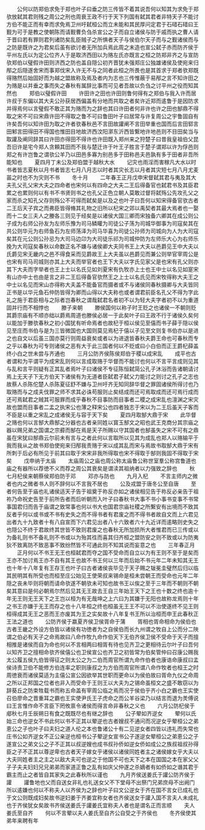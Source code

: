 <!-- { "loadSidebar": true } -->
　　公何以防郑伯求免于郑也叶子曰垂之防三传皆不着其说吾何以知其为求免于郑欤放弑其君则残之周公之刑也周衰王政不行于天下列国有弑其君者非特天子不能讨方伯不能正而有幸而求免焉卫州吁弑桓公而立未能和其民厚问定君于石碏石碏曰王觐为可于是教之使朝陈而请觐曹负刍杀宣公之子而自立诸侯与防于戚而执之曹人请于晋曰若有罪则君列诸防矣乱臣贼子之所惧者天子与侯伯尔天子而与之觐诸侯而与之防是既许之为君矣后虽有欲讨者无所加兵焉此周之末造也宣公弑子赤而防齐侯于平州左氏以为定公位齐人于是取济西田以为赂左氏亦既言之桓之防郑非齐之与宣防欤郑伯以璧假许田则济西之防也盖自隠公初齐晋犹未强郑庄公独雄诸侯及使宛来归邴之后隠遂舍宋而事郑伐宋入许无不与之同者此桓之所畏也是其首求于郑者欤郑既得赂然后始固好而为越之盟故称及焉及者内为志也三传惟蔽于易邴之言不知许田之为赂是以并垂之事而失之春秋有属辞比事而可见者吾故以负刍之讨平州之役而知其然也
　　郑伯以璧假许田
　　许田许之田也许田则鲁何得有之郑伯与我入许而居许叔于东偏以其大夫公孙获居西偏盖有分地而共取之者矣许近郑而逺鲁于是因防求并得焉何以言璧假不敢正其为赂而为之辞也其曰许田者何非许也许之田也郜鼎不得取之宋不可曰宋鼎许田不得取之鲁不可曰鲁田叶子曰居常与许复周公之宇鲁固自有许矣吾何以知许田为取之许者欤春秋邑不言田故讙阐不言田举重也国而后言田郓言田邾言田得田不得国也惟田目地故济西汶阳漷东沂西皆繋地许地邑则不目田矣当与取讙及阐同辞其曰许田亦得田不得许也许田既入郑州来之狩楚子曰昔我皇祖伯父昆吾旧许是宅今郑人贪頼其田而不我与楚迁许于叶王子胜言于楚子谓郑以许为俘邑则郑之有许岂鲁之谓欤公羊乃以田邑多寡为别邑多于田称邑夫邑孰有多于田者非吾所能知也
　　夏四月丁未公及郑伯盟于越秋大水
　　记灾也雨淫而害稼凡大水以时书者皆志夏秋以月书者皆志七月八月志以时者其灾长志以月者其灾短七月八月尤麦苖之时也不为灾则不书
　　冬十月
　　二年春王正月戊申宋督弑其君与夷及其大夫孔父孔父宋大夫之四命者也宋何以有四命之大夫二王后得备官也弑君书及其臣君累之也累则何以有书不书贤则书之也孔父正色立朝人莫敢过督将弑殇公先攻孔父之家而杀之知孔父存则殇公不可得而弑矣是以及之也叶子曰吾何以知宋得备官欤古者二王后天子宾之而弗臣皆得脩其礼物之旧所以杞宋之郊以禹契者其最大焉者也一娶而十二女三夫人之媵各三则见于经矣是以诸侯大国三卿而宋独备六卿其在成公则公子成为右师公孙友为左师乐豫为司马鳞矔为司徒公子荡为司城华御事为司寇矣其在共公则华元为右师鱼石为左师荡泽为司马华喜为司徒公孙师为司城向为人为大司寇矣其在元公则公孙忌为大司马边卬为大司徒乐祁为司城仲防为左师乐大心为右师乐挽为大司寇矣春秋以命数正名不嫌与诸侯卿大夫同书王上大夫以邑爵见王中大夫以氏爵见宋无畿内之邑不得食采而见爵故王上大夫虽以邑爵见而兼公则举官宰周公是也宋有司马司城则亦其上大夫而举官者也王下大夫以字氏见家父是也宋有孔父则亦其下大夫而字举者也王上士以名氏见如刘夏宋有仇牧亦上士也王中士以名见如寔宋有山亦中士也由是言之非二王后得备官欤然王之上士以名氏见而宋牧得称大夫王之中士以名见而宋山亦得称大夫盖不能备官而摄者或不与诸侯同春秋摄卿与大夫皆同正书是以华元鱼石仲防皆得为卿而山得以大夫称也或者谓君前臣名孔父不得为字此礼之施于君臣相与之际者岂春秋之谓哉弑君名者初不以为轻大夫字者初不以为重道固并行而不相悖也
　　滕子来朝
　　滕侯国何以称子时王贬之也诸侯一不朝则贬其爵宗庙有不顺亦绌以爵焉周道也滕侯必居一于此矣叶子曰王政不行于诸侯久矣何以能加于滕欤春秋之初小国犹有听命焉者也故杞于桓以侯见至僖而书子薛于隠以侯见至庄而书伯与是为三皆微国也大国则莫见焉杞于僖以子见至文则复书伯亦以是进之也自文以后虽三国亦莫行则周益衰矣或者以为进退皆春秋夫爵王命也可春秋而专之乎以春秋为可专则诸侯之恶有大于此三国者何以不贬或曰小白伯而正王爵杞薛盖终小白之世未尝与齐通也
　　三月公防齐侯陈侯郑伯于稷以成宋乱
　　成平也古者谓和为平谓平为成宋乱则何以言成取赂于华督而不能讨也何以不言平言成则见其与乱和言平则疑有正其乱者焉叶子曰诸侯不专征陈恒弑简公孔子沐浴而告诸朝请讨焉上无天子下无方伯天下诸侯有为无道者臣弑君子弑父力能讨之则讨之孔子之志也故蔡人杀陈佗楚人杀陈夏征舒不嫌与卫州吁齐无知同辞华督之罪固诸侯所得讨也乃取赂而与之成夫伐罪之师不求其必诛苟服则止矣结成而还可焉取成而还可焉行成而还可焉弑君之贼其可服罪而成乎春秋不目事防而目事者二稷之成宋乱也澶渊之宋灾故也盟而目事者二盂之执宋公也薄之释宋公也四者独志于宋以为二王后虽天子客而不臣是以重之宋乱之成诸侯无与容于天下矣
　　夏四月取郜大鼎于宋
　　此华督之赂也何以言郜大鼎郜之分器也古者亲同姓以寳玉郜文之昭也武王克商分其宗庙之器以赐兄弟之国谓之宗彛而郜在焉是天子所赐以守其国者也郜虽失之宋不可有之鼎虽在宋犹曰郜鼎云尔前未有言与之者此何以言取所以见其为成乱也郑人以赂输平于我而我从之故书郑伯使宛来归邴我责赂于宋以成其乱而宋与焉故书取郜大鼎于宋有所刺于后必有所见于前其曰取于宋宋非我所得取也宋不得取于郜则我固不得取于宋矣
　　戊申纳于太庙
　　太庙周公之庙也周公称太庙鲁公称世室羣公称宫鲁道也庙之有器所以荐徳不义而荐之周公其衰矣是谓渎其祖纳者以力强致之辞也
　　秋七月杞侯来朝蔡侯郑伯防于邓
　　邓亦与防也
　　九月入杞
　　不言主师内之微者也内之微者书人则不辞何以不言我不居也
　　公及戎盟于唐冬公至自唐
　　至者何告至于庙也礼诸侯适天子告于祖奠于祢反亦如之诸侯相见告于祢反必亲告于祖祢乃命祝史告至于前所告者而后听朝而入叶子曰春秋书大事不书小事书变事不书常事国君归而告于庙谓之致常事也何以书大也国君宗庙社稷之所繋安有出境而不致其反者乎何以或书或不书有史失之而不得书者有君废之而不得书者故自文而上六君见出者九十九致者十有八自宣而下六君见出者八十六致者六十九近详而逺略则史失之也隠公不终于君故终其世皆不致则君废之也春秋无所加损所大者惟君而已三传或以为备礼则书不备礼则不书或以为殆其徃而喜其归齐桓之盟防安之则不致或以为防夷狄不致离防不致恶事不致纷然皆不可通此则不知其说而妄意之也
　　三年春正月
　　正月何以不书王无王也桓弑君而夺之国不受命而自立以为有王则不至于是矣而王亦不加讨焉王亦不自有其王也故不书王何以三年而后始不书元年二年未知其无王也十年十八年复有王存王也叶子曰古者诸侯丧毕见于天子赐之韨冕圭璧然后归以临其民明其有所受也而桓至庄公始见王使荣叔来锡命是桓未尝朝王而受命也元年二年隠之丧未毕则将朝而请命欤遂不朝欤未可知也故书王以俟之至于三年而不朝则不朝矣其意曰是何必朝焉尔然后见其无王故去王自三年始王天下之王也十数之终也逾十年无王则无王天下之王岂以桓为有无哉坤之上六曰为其嫌于无阳也故称龙焉则十年之书王亦嫌于无王而存之也十八年桓之终也桓虽无王王不可以不治使遂终不见王则桓得成其无王之恶而王亦废其为王之实矣故十八年复书王所以治桓而申王此春秋正王法之道也
　　公防齐侯于嬴夏齐侯卫侯胥命于蒲
　　胥相也胥命相命为侯伯也古者王畿之外设方伯皆以诸侯有功徳者为之自侯伯而长九州谓之牧自上公而分二陜谓之伯必有天子之命焉故曰八命作牧九命作伯天下无伯齐侯卫侯不受命于天子而擅相推是诸侯而自为命也何以不言相两曰相胥有待也见齐卫之更相待云尔叶子曰吾何以知齐卫之擅相命欤齐侯僖公也卫侯宣公也齐卫之初皆常为伯矣管仲曰召康公赐我太公履五侯九伯皆得征之则太公之为二伯而周官所谓九命作伯者也康诰命康叔曰孟侯诗责卫伯不能修方伯连率之职则康叔之为方伯而周官所谓八命作牧者也桓王之时周徳衰而诸侯莫适为主僖公宣公因欲举其世职而更命以为侯伯故曰胥命九仪之命周之所以正邦国之位者也非入而受命于王则王以大夫为之锡命虽桓文之盛不敢窃以为辞葵丘之防束牲载书而称五命盖有宰周公临之焉而况于侯伯乎齐小白之霸也王实使召伯廖命之晋重耳之霸也王实使尹氏王子虎命之而公羊谷梁乃以结言而退为羙傅说曰王言惟作命不言臣下罔攸禀令诸侯而得言命非春秋之义也
　　六月公防杞侯于郕秋七月壬辰朔日有食之既既尽也有继之辞也
　　公子翚如齐逆女
　　翚何以氏始三命也逆女不书此何以书不正其以翚逆也古者嫂叔不通问而况逆女乎翚桓公之弟恵公之子也叶子曰夫妇之道人伦之本也鲁诸公十有二见逆女者四皆以违礼而失常也庄书公如齐逆女不正公亲逆也桓书公子翚逆女宣书公子遂逆女翚桓公之弟恵公之子遂宣公之弟文公之子不正其以叔逆嫂也成书叔孙侨如逆女侨如成公之族叔祖叔孙得臣之子不正其以尊逆卑也古者天子嫁女乎诸侯以诸侯同姓者主之诸侯嫁女乎大夫以大夫同姓者主之主之以敌大夫可也逆之于他国不可也天下之本在国国之本在家父父子子夫夫妇妇兄兄弟弟而家道正鲁之乱有如庆父仲遂之杀嫡者有如侨如之谮其君于霸主而止之者皆自其家失之此春秋所以谨也
　　九月齐侯送姜氏于讙公防齐侯于讙
　　讙鲁地也父而自送女非礼也礼送女父不下堂母不出祭门兄弟庶母不出阙门所以逺嫌也何以不称夫人以齐侯为之辞也叶子曰文公逆女于齐在国不言女已成礼也于文公则既成妇矣故书逆妇姜于齐姜宜称女者也齐侯送女于讙入国不言夫人未成礼也于齐侯犹女矣故书齐侯送姜氏于讙姜氏宜称夫人者也是谓名正而言顺
　　夫人姜氏至自齐
　　何以不言翚以夫人姜氏至自齐公自受之于齐侯也
　　冬齐侯使其弟年来聘有年
